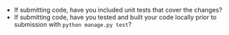 <!--
Thank you for your interest in and contributing to Ding Dong Dash! There
are a few simple things to check before submitting your pull request
that can help with the review process. You should delete these items
from your submission, but they are here to help bring them to your
attention.
-->

- If submitting code, have you included unit tests that cover the changes?
- If submitting code, have you tested and built your code locally prior to submission with `python manage.py test`?